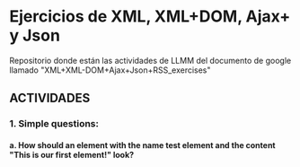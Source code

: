 # Ejercicios de XML, XML+DOM, Ajax+ y Json
Repositorio donde están las actividades de LLMM del documento de google llamado "XML+XML-DOM+Ajax+Json+RSS_exercises"

## ACTIVIDADES
### 1. Simple questions:
#### a. How should an element with the name test element and the content "This is our first element!" look?
~~~<test_element>This is our first element!</test_element>~~~
